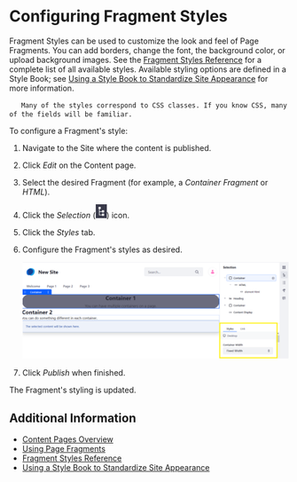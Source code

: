 # Configuring Fragment Styles

Fragment Styles can be used to customize the look and feel of Page Fragments. You can add borders, change the font, the background color, or upload background images. See the [Fragment Styles Reference](./fragment-styles-reference.md) for a complete list of all available styles. Available styling options are defined in a Style Book; see [Using a Style Book to Standardize Site Appearance](../../site-appearance/style-books/using-a-style-book-to-standardize-site-appearance.md) for more information.

```tip::
   Many of the styles correspond to CSS classes. If you know CSS, many of the fields will be familiar.
```

To configure a Fragment's style:

1. Navigate to the Site where the content is published.
2. Click _Edit_ on the Content page.
3. Select the desired Fragment (for example, a _Container Fragment_ or _HTML_).
4. Click the _Selection_ (![Selection icon](../../../images/icon-page-tree.png)) icon.
5. Click the _Styles_ tab.
6. Configure the Fragment's styles as desired.

    ![Configure Fragment Styles in the Selection menu.](./configuring-fragment-styles/images/01.png)

7. Click _Publish_ when finished.

The Fragment's styling is updated.

## Additional Information

- [Content Pages Overview](./content-pages-overview.md)
- [Using Page Fragments](./using-page-fragments.md)
- [Fragment Styles Reference](./fragment-styles-reference.md)
- [Using a Style Book to Standardize Site Appearance](../../site-appearance/style-books/using-a-style-book-to-standardize-site-appearance.md)
